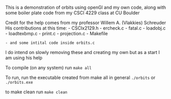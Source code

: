 This is a demonstration of orbits using openGl and my own code, along with some boiler plate code from my CSCI 4229 class at CU Boulder

Credit for the help comes from my professor Willem A. (Vlakkies) Schreuder
His contributions at this time:
    - CSCIx2129.h
    - ercheck.c
    - fatal.c
    - loadobj.c
    - loadtexbmp.c
    - print.c
    - projection.c
    - Makefile

    - and some intital code inside orbits.c

I do intend on slowly removing these and creating my own but as a start I am using his help

To compile (on any system) run `make all`

To run, run the executable created from make all in general `./orbits` or `./orbits.exe`

to make clean run `make clean`